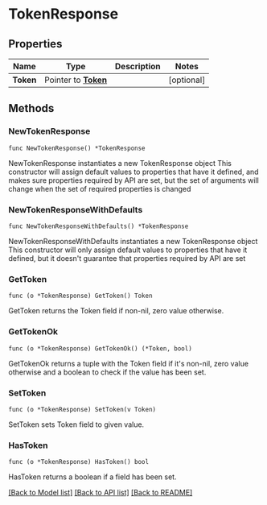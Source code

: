 # TokenResponse

## Properties

Name | Type | Description | Notes
------------ | ------------- | ------------- | -------------
**Token** | Pointer to [**Token**](Token.md) |  | [optional] 

## Methods

### NewTokenResponse

`func NewTokenResponse() *TokenResponse`

NewTokenResponse instantiates a new TokenResponse object
This constructor will assign default values to properties that have it defined,
and makes sure properties required by API are set, but the set of arguments
will change when the set of required properties is changed

### NewTokenResponseWithDefaults

`func NewTokenResponseWithDefaults() *TokenResponse`

NewTokenResponseWithDefaults instantiates a new TokenResponse object
This constructor will only assign default values to properties that have it defined,
but it doesn't guarantee that properties required by API are set

### GetToken

`func (o *TokenResponse) GetToken() Token`

GetToken returns the Token field if non-nil, zero value otherwise.

### GetTokenOk

`func (o *TokenResponse) GetTokenOk() (*Token, bool)`

GetTokenOk returns a tuple with the Token field if it's non-nil, zero value otherwise
and a boolean to check if the value has been set.

### SetToken

`func (o *TokenResponse) SetToken(v Token)`

SetToken sets Token field to given value.

### HasToken

`func (o *TokenResponse) HasToken() bool`

HasToken returns a boolean if a field has been set.


[[Back to Model list]](../README.md#documentation-for-models) [[Back to API list]](../README.md#documentation-for-api-endpoints) [[Back to README]](../README.md)



